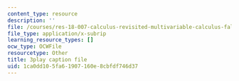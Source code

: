 ```yaml
---
content_type: resource
description: ''
file: /courses/res-18-007-calculus-revisited-multivariable-calculus-fall-2011/1ca0dd105fa61907160e8cbfdf746d37_CxUEyN4exSg.srt
file_type: application/x-subrip
learning_resource_types: []
ocw_type: OCWFile
resourcetype: Other
title: 3play caption file
uid: 1ca0dd10-5fa6-1907-160e-8cbfdf746d37
---
```

